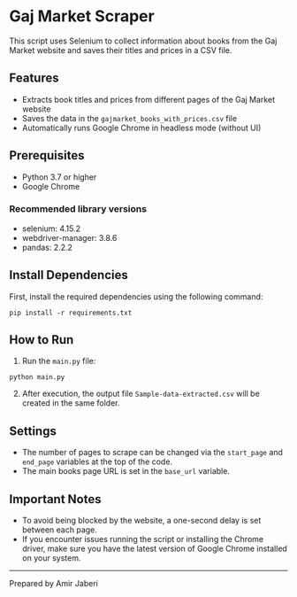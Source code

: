 # Gaj Market Scraper

This script uses Selenium to collect information about books from the Gaj Market website and saves their titles and prices in a CSV file.

## Features
- Extracts book titles and prices from different pages of the Gaj Market website
- Saves the data in the `gajmarket_books_with_prices.csv` file
- Automatically runs Google Chrome in headless mode (without UI)

## Prerequisites
- Python 3.7 or higher
- Google Chrome

### Recommended library versions
- selenium: 4.15.2
- webdriver-manager: 3.8.6
- pandas: 2.2.2

## Install Dependencies
First, install the required dependencies using the following command:

```
pip install -r requirements.txt
```

## How to Run

1. Run the `main.py` file:

```
python main.py
```

2. After execution, the output file `Sample-data-extracted.csv` will be created in the same folder.

## Settings
- The number of pages to scrape can be changed via the `start_page` and `end_page` variables at the top of the code.
- The main books page URL is set in the `base_url` variable.

## Important Notes
- To avoid being blocked by the website, a one-second delay is set between each page.
- If you encounter issues running the script or installing the Chrome driver, make sure you have the latest version of Google Chrome installed on your system.

---

Prepared by Amir Jaberi 
